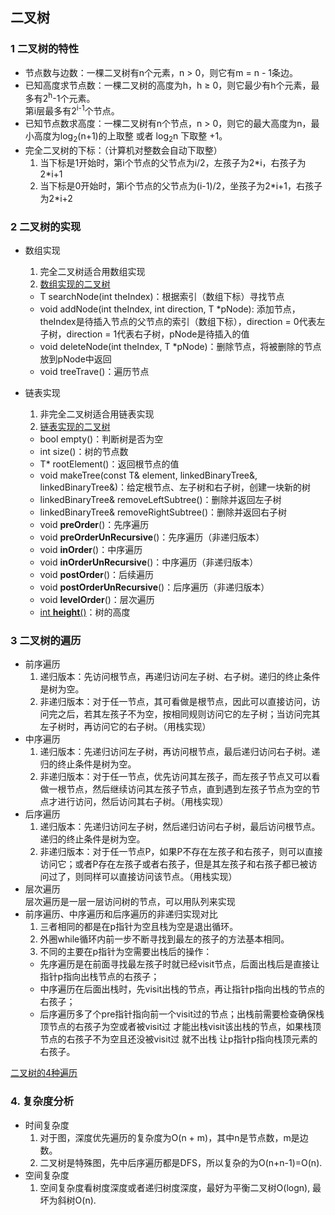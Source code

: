 ## 二叉树
### 1 二叉树的特性
- 节点数与边数：一棵二叉树有n个元素，n > 0，则它有m = n - 1条边。
- 已知高度求节点数：一棵二叉树的高度为h，h ≥ 0，则它最少有h个元素，最多有2<sup>h</sup>-1个元素。   
   第i层最多有2<sup>i-1</sup>个节点。
- 已知节点数求高度：一棵二叉树有n个节点，n > 0，则它的最大高度为n，最小高度为log<sub>2</sub>(n+1)的上取整 或者 log<sub>2</sub>n 下取整 +1。
- 完全二叉树的下标：（计算机对整数会自动下取整）  
  1. 当下标是1开始时，第i个节点的父节点为i/2，左孩子为2\*i，右孩子为2\*i+1
  2. 当下标是0开始时，第i个节点的父节点为(i-1)/2，坐孩子为2\*i+1，右孩子为2\*i+2

### 2 二叉树的实现
- 数组实现  
  1. 完全二叉树适合用数组实现
  2. [数组实现的二叉树](./arrayBinaryTree.h)   
    - T searchNode(int theIndex)：根据索引（数组下标）寻找节点
    - void addNode(int theIndex, int direction, T \*pNode): 添加节点，theIndex是待插入节点的父节点的索引（数组下标），direction = 0代表左子树，direction = 1代表右子树，pNode是待插入的值
    - void deleteNode(int theIndex, T \*pNode)：删除节点，将被删除的节点放到pNode中返回
    - void treeTrave()：遍历节点  

- 链表实现  
  1. 非完全二叉树适合用链表实现
  2. [链表实现的二叉树](./linkedBinaryTree.h)  
    - bool empty()：判断树是否为空
    - int size()：树的节点数
    - T\* rootElement()：返回根节点的值
    - void makeTree(const T& element, linkedBinaryTree<T>&, linkedBinaryTree<T>&)：给定根节点、左子树和右子树，创建一块新的树
    - linkedBinaryTree<T>& removeLeftSubtree()：删除并返回左子树
    - linkedBinaryTree<T>& removeRightSubtree()：删除并返回右子树
    - void **preOrder**()：先序遍历
    - void **preOrderUnRecursive**()：先序遍历（非递归版本）
    - void **inOrder**()：中序遍历
    - void **inOrderUnRecursive**()：中序遍历（非递归版本）
    - void **postOrder**()：后续遍历
    - void **postOrderUnRecursive**()：后序遍历（非递归版本）
    - void **levelOrder**()：层次遍历
    - [int **height**()](./treeDepth.cpp)：树的高度

### 3 二叉树的遍历
- 前序遍历  
  1. 递归版本：先访问根节点，再递归访问左子树、右子树。递归的终止条件是树为空。
  2. 非递归版本：对于任一节点，其可看做是根节点，因此可以直接访问，访问完之后，若其左孩子不为空，按相同规则访问它的左子树；当访问完其左子树时，再访问它的右子树。（用栈实现）
- 中序遍历  
  1. 递归版本：先递归访问左子树，再访问根节点，最后递归访问右子树。递归的终止条件是树为空。
  2. 非递归版本：对于任一节点，优先访问其左孩子，而左孩子节点又可以看做一根节点，然后继续访问其左孩子节点，直到遇到左孩子节点为空的节点才进行访问，然后访问其右子树。（用栈实现）
- 后序遍历  
  1. 递归版本：先递归访问左子树，然后递归访问右子树，最后访问根节点。递归的终止条件是树为空。
  2. 非递归版本：对于任一节点P，如果P不存在左孩子和右孩子，则可以直接访问它；或者P存在左孩子或者右孩子，但是其左孩子和右孩子都已被访问过了，则同样可以直接访问该节点。（用栈实现）
- 层次遍历  
  层次遍历是一层一层访问树的节点，可以用队列来实现
- 前序遍历、中序遍历和后序遍历的非递归实现对比
  1. 三者相同的都是在p指针为空且栈为空是退出循环。
  2. 外圈while循环内前一步不断寻找到最左的孩子的方法基本相同。
  3. 不同的主要在p指针为空需要出栈后的操作：
    - 先序遍历是在前面寻找最左孩子时就已经visit节点，后面出栈后是直接让指针p指向出栈节点的右孩子；
    - 中序遍历在后面出栈时，先visit出栈的节点，再让指针p指向出栈的节点的右孩子；
    - 后序遍历多了个pre指针指向前一个visit过的节点；出栈前需要检查确保栈顶节点的右孩子为空或者被visit过 才能出栈visit该出栈的节点，如果栈顶节点的右孩子不为空且还没被visit过 就不出栈 让p指针p指向栈顶元素的右孩子。


[二叉树的4种遍历](./order.cpp)

### 4. 复杂度分析
- 时间复杂度
   1. 对于图，深度优先遍历的复杂度为O(n + m)，其中n是节点数，m是边数。
   2. 二叉树是特殊图，先中后序遍历都是DFS，所以复杂的为O(n+n-1)=O(n).
- 空间复杂度
   1. 空间复杂度看树度深度或者递归树度深度，最好为平衡二叉树O(logn), 最坏为斜树O(n).
